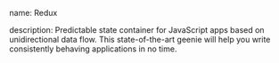 name: Redux

description: Predictable state container for JavaScript apps based on unidirectional data flow. This state-of-the-art geenie will help you write consistently behaving applications in no time.